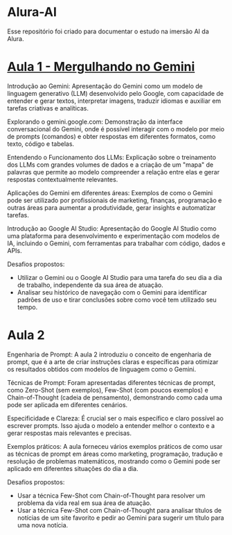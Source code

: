 # Alura-AI
Esse repositório foi criado para documentar o estudo na imersão AI da Alura.

# [Aula 1 -  Mergulhando no Gemini](Aula%201/Aula1.md)

Introdução ao Gemini: Apresentação do Gemini como um modelo de linguagem generativo (LLM) desenvolvido pelo Google, com capacidade de entender e gerar textos, interpretar imagens, traduzir idiomas e auxiliar em tarefas criativas e analíticas.

Explorando o gemini.google.com: Demonstração da interface conversacional do Gemini, onde é possível interagir com o modelo por meio de prompts (comandos) e obter respostas em diferentes formatos, como texto, código e tabelas.

Entendendo o Funcionamento dos LLMs: Explicação sobre o treinamento dos LLMs com grandes volumes de dados e a criação de um "mapa" de palavras que permite ao modelo compreender a relação entre elas e gerar respostas contextualmente relevantes.

Aplicações do Gemini em diferentes áreas: Exemplos de como o Gemini pode ser utilizado por profissionais de marketing, finanças, programação e outras áreas para aumentar a produtividade, gerar insights e automatizar tarefas.

Introdução ao Google AI Studio: Apresentação do Google AI Studio como uma plataforma para desenvolvimento e experimentação com modelos de IA, incluindo o Gemini, com ferramentas para trabalhar com código, dados e APIs.

Desafios propostos:
- Utilizar o Gemini ou o Google AI Studio para uma tarefa do seu dia a dia de trabalho, independente da sua área de atuação.
- Analisar seu histórico de navegação com o Gemini para identificar padrões de uso e tirar conclusões sobre como você tem utilizado seu tempo. 

# Aula 2

Engenharia de Prompt: A aula 2 introduziu o conceito de engenharia de prompt, que é a arte de criar instruções claras e específicas para otimizar os resultados obtidos com modelos de linguagem como o Gemini.

Técnicas de Prompt: Foram apresentadas diferentes técnicas de prompt, como Zero-Shot (sem exemplos), Few-Shot (com poucos exemplos) e Chain-of-Thought (cadeia de pensamento), demonstrando como cada uma pode ser aplicada em diferentes cenários.

Especificidade e Clareza: É crucial ser o mais específico e claro possível ao escrever prompts. Isso ajuda o modelo a entender melhor o contexto e a gerar respostas mais relevantes e precisas.

Exemplos práticos: A aula forneceu vários exemplos práticos de como usar as técnicas de prompt em áreas como marketing, programação, tradução e resolução de problemas matemáticos, mostrando como o Gemini pode ser aplicado em diferentes situações do dia a dia.

Desafios propostos:
- Usar a técnica Few-Shot com Chain-of-Thought para resolver um problema da vida real em sua área de atuação.
- Usar a técnica Few-Shot com Chain-of-Thought para analisar títulos de notícias de um site favorito e pedir ao Gemini para sugerir um título para uma nova notícia.


